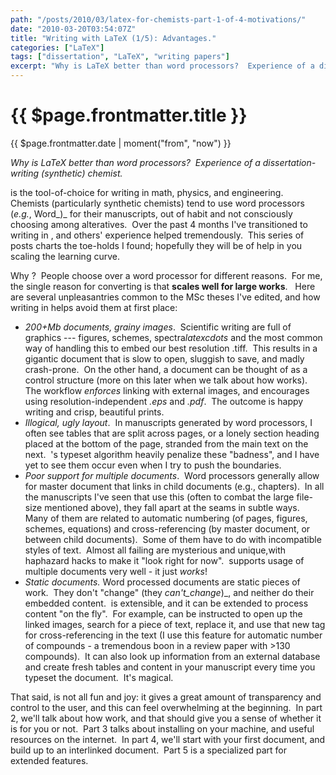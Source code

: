 ```yaml
---
path: "/posts/2010/03/latex-for-chemists-part-1-of-4-motivations/"
date: "2010-03-20T03:54:07Z"
title: "Writing with LaTeX (1/5): Advantages."
categories: ["LaTeX"]
tags: ["dissertation", "LaTeX", "writing papers"]
excerpt: "Why is LaTeX better than word processors?  Experience of a dissertation-writing (synthetic) chemist..."
---
```


# {{ $page.frontmatter.title }}

{{ $page.frontmatter.date | moment("from", "now") }}

*Why is LaTeX better than word processors?  Experience of a dissertation-writing (synthetic) chemist.*

<LaTeX formula="\mathrm{\LaTeX}" inline /> is the tool-of-choice for writing in math, physics, and engineering.  Chemists (particularly synthetic chemists) tend to use word processors (_e.g._, Word_)_ for their manuscripts, out of habit and not consciously choosing among alteratives.  Over the past 4 months I've transitioned to writing in <LaTeX formula="\mathrm{\LaTeX}" inline />, and others' experience helped tremendously.  This series of posts charts the toe-holds I found; hopefully they will be of help in you scaling the learning curve.

Why <LaTeX formula="\mathrm{\LaTeX}" inline />?  People choose <LaTeX formula="\mathrm{\LaTeX}" inline /> over a word processor for different reasons.  For me, the single reason for converting is that **<LaTeX formula="\mathrm{\LaTeX}" inline /> scales well for large works**.   Here are several unpleasantries common to the MSc theses I've edited, and how writing in <LaTeX formula="\mathrm{\LaTeX}" inline /> helps avoid them at first place:

* _200+Mb documents, grainy images_.  Scientific writing are full of graphics --- figures, schemes, spectra$latex cdots$ and the most common way of handling this to embed our best resolution .tiff.  This results in a gigantic document that is slow to open, sluggish to save, and madly crash-prone.  On the other hand, a <LaTeX formula="\mathrm{\LaTeX}" inline /> document can be thought of as a control structure (more on this later when we talk about how <LaTeX formula="\mathrm{\LaTeX}" inline /> works).  The workflow _enforces_ linking with external images, and encourages using resolution-independent _.eps_ and _.pdf_.  The outcome is happy writing and crisp, beautiful prints.
* _Illogical, ugly layout_.  In manuscripts generated by word processors, I often see tables that are split across pages, or a lonely section heading placed at the bottom of the page, stranded from the main text on the next.  <LaTeX formula="\mathrm{\LaTeX}" inline />'s typeset algorithm heavily penalize these "badness", and I have yet to see them occur even when I try to push the boundaries.
* _Poor support for multiple documents_.  Word processors generally allow for master document that links in child documents (e.g., chapters).  In all the manuscripts I've seen that use this (often to combat the large file-size mentioned above), they fall apart at the seams in subtle ways.  Many of them are related to automatic numbering (of pages, figures, schemes, equations) and cross-referencing (by master document, or between child documents).  Some of them have to do with incompatible styles of text.  Almost all failing are mysterious and unique,with haphazard hacks to make it "look right for now".  <LaTeX formula="\mathrm{\LaTeX}" inline /> supports usage of multiple documents very well - it just _works_!
* _Static documents._ Word processed documents are static pieces of work.  They don't "change" (they _can't_change_)_, and neither do their embedded content.  <LaTeX formula="\mathrm{\LaTeX}" inline /> is extensible, and it can be extended to process content "on the fly".  For example, <LaTeX formula="\mathrm{\LaTeX}" inline /> can be instructed to open up the linked images, search for a piece of text, replace it, and use that new tag for cross-referencing in the text (I use this feature for automatic number of compounds - a tremendous boon in a review paper with >130 compounds).  It can also look up information from an external database and create fresh tables and content in your manuscript every time you typeset the document.  It's magical.

That said, <LaTeX formula="\mathrm{\LaTeX}" inline /> is not all fun and joy: it gives a great amount of transparency and control to the user, and this can feel overwhelming at the beginning.  In part 2, we'll talk about how <LaTeX formula="\mathrm{\LaTeX}" inline /> work, and that should give you a sense of whether it is for you or not.  Part 3 talks about installing <LaTeX formula="\mathrm{\LaTeX}" inline /> on your machine, and useful resources on the internet.  In part 4, we'll start with your first <LaTeX formula="\mathrm{\LaTeX}" inline /> document, and build up to an interlinked document.  Part 5 is a specialized part for extended features.